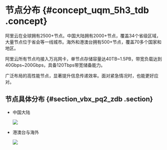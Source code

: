 # 节点分布 {#concept_uqm_5h3_tdb .concept}

阿里云在全球拥有2500+节点。中国大陆拥有2000+节点，覆盖34个省级区域，大量节点位于省会等一线城市。海外和港澳台拥有500+节点，覆盖70多个国家和地区。

阿里云所有节点均接入万兆网卡，单节点存储容量达40TB~1.5PB，带宽负载达到40Gbps~200Gbps，具备120Tbps带宽储备能力。

广泛布局的高性能节点，显著提升信息传递效率。面对紧急情况时，也能更好应对。

## 节点具体分布 {#section_vbx_pq2_zdb .section}

-   中国大陆

    ![](http://static-aliyun-doc.oss-cn-hangzhou.aliyuncs.com/assets/img/5099/156354298832399_zh-CN.png)

-   港澳台与海外

    ![](http://static-aliyun-doc.oss-cn-hangzhou.aliyuncs.com/assets/img/5099/156354298832402_zh-CN.png)


